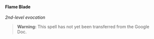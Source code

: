 #### Flame Blade
<!-- markdownlint-disable-next-line no-emphasis-as-heading -->
_2nd-level evocation_

> **Warning:**
> This spell has not yet been transferred from the Google Doc.
